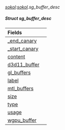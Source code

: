 _[sokol](../../modules/sokol/sokol-module.md):[sokol](../../modules/sokol/sokol-module.md).sg\_buffer\_desc_
##### Struct sg\_buffer\_desc

| Fields | |
|:---|:---|
| [\_end\_canary](sokol-sg_buffer_desc-_end_canary.md) |  |
| [\_start\_canary](sokol-sg_buffer_desc-_start_canary.md) |  |
| [content](sokol-sg_buffer_desc-content.md) |  |
| [d3d11\_buffer](sokol-sg_buffer_desc-d3d11_buffer.md) |  |
| [gl\_buffers](sokol-sg_buffer_desc-gl_buffers.md) |  |
| [label](sokol-sg_buffer_desc-label.md) |  |
| [mtl\_buffers](sokol-sg_buffer_desc-mtl_buffers.md) |  |
| [size](sokol-sg_buffer_desc-size.md) |  |
| [type](sokol-sg_buffer_desc-type.md) |  |
| [usage](sokol-sg_buffer_desc-usage.md) |  |
| [wgpu\_buffer](sokol-sg_buffer_desc-wgpu_buffer.md) |  |
